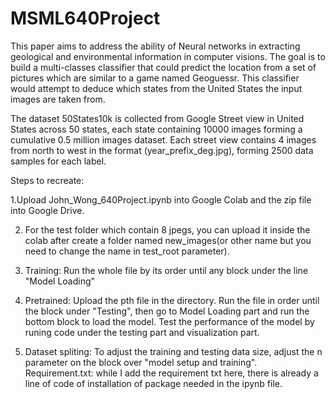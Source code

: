 # MSML640Project
This paper aims to address the ability of Neural networks in extracting geological and environmental information in computer visions. The goal is to build a multi-classes classifier that could predict the location from a set of pictures which are similar to a game named Geoguessr. This classifier would attempt to deduce which states from the United States the input images are taken from. 

The dataset 50States10k is collected from Google Street view in United States across 50 states, each state containing 10000 images forming a cumulative 0.5 million images dataset. Each street view contains 4 images from north to west in the format (year_prefix_deg.jpg), forming 2500 data samples for each label.

Steps to recreate:

1.Upload John_Wong_640Project.ipynb into Google Colab and the zip file into Google Drive. 

2. For the test folder which contain 8 jpegs, you can upload it inside the colab after create a folder named new_images(or other name but you need to change the name in test_root parameter).
   
3. Training: Run the whole file by its order until any block under the line "Model Loading"
   
4. Pretrained: Upload the pth file in the directory. Run the file in order until the block under "Testing", then go to Model Loading part and run the bottom block to load the model. Test the performance of the model by runing code under the testing part and visualization part.
   
5. Dataset spliting: To adjust the training and testing data size, adjust the n parameter on the block over "model setup and training".
Requirement.txt: while I add the requirement txt here, there is already a line of code of installation of package needed in the ipynb file.
